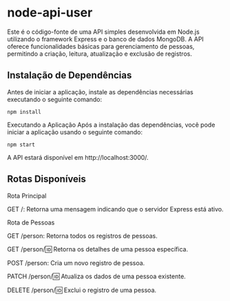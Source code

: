 ﻿# node-api-user
Este é o código-fonte de uma API simples desenvolvida em Node.js utilizando o framework Express e o banco de dados MongoDB. A API oferece funcionalidades básicas para gerenciamento de pessoas, permitindo a criação, leitura, atualização e exclusão de registros.

## Instalação de Dependências
Antes de iniciar a aplicação, instale as dependências necessárias executando o seguinte comando:

```shell script
npm install
```
Executando a Aplicação
Após a instalação das dependências, você pode iniciar a aplicação usando o seguinte comando:

```shell script
npm start
```
A API estará disponível em http://localhost:3000/.

## Rotas Disponíveis
Rota Principal

GET /: Retorna uma mensagem indicando que o servidor Express está ativo. 

Rota de Pessoas

GET /person: Retorna todos os registros de pessoas.

GET /person/:id: Retorna os detalhes de uma pessoa específica.

POST /person: Cria um novo registro de pessoa.

PATCH /person/:id: Atualiza os dados de uma pessoa existente.

DELETE /person/:id: Exclui o registro de uma pessoa.
